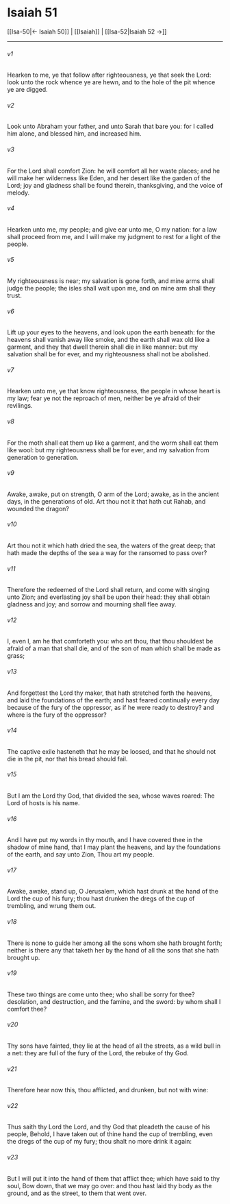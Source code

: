 # Isaiah 51

[[Isa-50|← Isaiah 50]] | [[Isaiah]] | [[Isa-52|Isaiah 52 →]]
***

###### v1
Hearken to me, ye that follow after righteousness, ye that seek the Lord: look unto the rock whence ye are hewn, and to the hole of the pit whence ye are digged.
###### v2
Look unto Abraham your father, and unto Sarah that bare you: for I called him alone, and blessed him, and increased him.
###### v3
For the Lord shall comfort Zion: he will comfort all her waste places; and he will make her wilderness like Eden, and her desert like the garden of the Lord; joy and gladness shall be found therein, thanksgiving, and the voice of melody.
###### v4
Hearken unto me, my people; and give ear unto me, O my nation: for a law shall proceed from me, and I will make my judgment to rest for a light of the people.
###### v5
My righteousness is near; my salvation is gone forth, and mine arms shall judge the people; the isles shall wait upon me, and on mine arm shall they trust.
###### v6
Lift up your eyes to the heavens, and look upon the earth beneath: for the heavens shall vanish away like smoke, and the earth shall wax old like a garment, and they that dwell therein shall die in like manner: but my salvation shall be for ever, and my righteousness shall not be abolished.
###### v7
Hearken unto me, ye that know righteousness, the people in whose heart is my law; fear ye not the reproach of men, neither be ye afraid of their revilings.
###### v8
For the moth shall eat them up like a garment, and the worm shall eat them like wool: but my righteousness shall be for ever, and my salvation from generation to generation.
###### v9
Awake, awake, put on strength, O arm of the Lord; awake, as in the ancient days, in the generations of old. Art thou not it that hath cut Rahab, and wounded the dragon?
###### v10
Art thou not it which hath dried the sea, the waters of the great deep; that hath made the depths of the sea a way for the ransomed to pass over?
###### v11
Therefore the redeemed of the Lord shall return, and come with singing unto Zion; and everlasting joy shall be upon their head: they shall obtain gladness and joy; and sorrow and mourning shall flee away.
###### v12
I, even I, am he that comforteth you: who art thou, that thou shouldest be afraid of a man that shall die, and of the son of man which shall be made as grass;
###### v13
And forgettest the Lord thy maker, that hath stretched forth the heavens, and laid the foundations of the earth; and hast feared continually every day because of the fury of the oppressor, as if he were ready to destroy? and where is the fury of the oppressor?
###### v14
The captive exile hasteneth that he may be loosed, and that he should not die in the pit, nor that his bread should fail.
###### v15
But I am the Lord thy God, that divided the sea, whose waves roared: The Lord of hosts is his name.
###### v16
And I have put my words in thy mouth, and I have covered thee in the shadow of mine hand, that I may plant the heavens, and lay the foundations of the earth, and say unto Zion, Thou art my people.
###### v17
Awake, awake, stand up, O Jerusalem, which hast drunk at the hand of the Lord the cup of his fury; thou hast drunken the dregs of the cup of trembling, and wrung them out.
###### v18
There is none to guide her among all the sons whom she hath brought forth; neither is there any that taketh her by the hand of all the sons that she hath brought up.
###### v19
These two things are come unto thee; who shall be sorry for thee? desolation, and destruction, and the famine, and the sword: by whom shall I comfort thee?
###### v20
Thy sons have fainted, they lie at the head of all the streets, as a wild bull in a net: they are full of the fury of the Lord, the rebuke of thy God.
###### v21
Therefore hear now this, thou afflicted, and drunken, but not with wine:
###### v22
Thus saith thy Lord the Lord, and thy God that pleadeth the cause of his people, Behold, I have taken out of thine hand the cup of trembling, even the dregs of the cup of my fury; thou shalt no more drink it again:
###### v23
But I will put it into the hand of them that afflict thee; which have said to thy soul, Bow down, that we may go over: and thou hast laid thy body as the ground, and as the street, to them that went over. 
